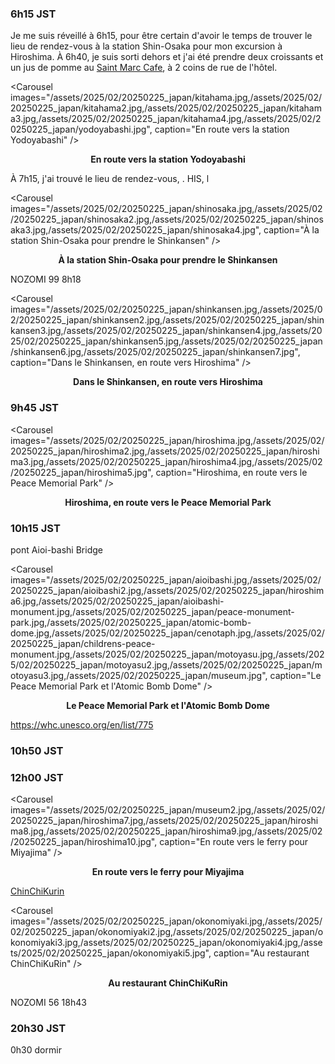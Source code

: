 ### 6h15 JST
Je me suis réveillé à 6h15, pour être certain d'avoir le temps de trouver le lieu de rendez-vous à la station Shin-Osaka pour mon excursion à Hiroshima. À 6h40, je suis sorti dehors et j'ai été prendre deux croissants et un jus de pomme au [Saint Marc Cafe](https://maps.app.goo.gl/FnSvKbWXVnvuy1WA6), à 2 coins de rue de l'hôtel.

<Carousel
    images="/assets/2025/02/20250225_japan/kitahama.jpg,/assets/2025/02/20250225_japan/kitahama2.jpg,/assets/2025/02/20250225_japan/kitahama3.jpg,/assets/2025/02/20250225_japan/kitahama4.jpg,/assets/2025/02/20250225_japan/yodoyabashi.jpg",
    caption="En route vers la station Yodoyabashi"
/>
<p align="center"><b>En route vers la station Yodoyabashi</b></p>

À 7h15, j'ai trouvé le lieu de rendez-vous, . HIS, l

<Carousel
    images="/assets/2025/02/20250225_japan/shinosaka.jpg,/assets/2025/02/20250225_japan/shinosaka2.jpg,/assets/2025/02/20250225_japan/shinosaka3.jpg,/assets/2025/02/20250225_japan/shinosaka4.jpg",
    caption="À la station Shin-Osaka pour prendre le Shinkansen"
/>
<p align="center"><b>À la station Shin-Osaka pour prendre le Shinkansen</b></p>

NOZOMI 99 8h18

<Carousel
    images="/assets/2025/02/20250225_japan/shinkansen.jpg,/assets/2025/02/20250225_japan/shinkansen2.jpg,/assets/2025/02/20250225_japan/shinkansen3.jpg,/assets/2025/02/20250225_japan/shinkansen4.jpg,/assets/2025/02/20250225_japan/shinkansen5.jpg,/assets/2025/02/20250225_japan/shinkansen6.jpg,/assets/2025/02/20250225_japan/shinkansen7.jpg",
    caption="Dans le Shinkansen, en route vers Hiroshima"
/>
<p align="center"><b>Dans le Shinkansen, en route vers Hiroshima</b></p>

### 9h45 JST

<Carousel
    images="/assets/2025/02/20250225_japan/hiroshima.jpg,/assets/2025/02/20250225_japan/hiroshima2.jpg,/assets/2025/02/20250225_japan/hiroshima3.jpg,/assets/2025/02/20250225_japan/hiroshima4.jpg,/assets/2025/02/20250225_japan/hiroshima5.jpg",
    caption="Hiroshima, en route vers le Peace Memorial Park"
/>
<p align="center"><b>Hiroshima, en route vers le Peace Memorial Park</b></p>

### 10h15 JST

pont Aioi-bashi Bridge

<Carousel
    images="/assets/2025/02/20250225_japan/aioibashi.jpg,/assets/2025/02/20250225_japan/aioibashi2.jpg,/assets/2025/02/20250225_japan/hiroshima6.jpg,/assets/2025/02/20250225_japan/aioibashi-monument.jpg,/assets/2025/02/20250225_japan/peace-monument-park.jpg,/assets/2025/02/20250225_japan/atomic-bomb-dome.jpg,/assets/2025/02/20250225_japan/cenotaph.jpg,/assets/2025/02/20250225_japan/childrens-peace-monument.jpg,/assets/2025/02/20250225_japan/motoyasu.jpg,/assets/2025/02/20250225_japan/motoyasu2.jpg,/assets/2025/02/20250225_japan/motoyasu3.jpg,/assets/2025/02/20250225_japan/museum.jpg",
    caption="Le Peace Memorial Park et l'Atomic Bomb Dome"
/>
<p align="center"><b>Le Peace Memorial Park et l'Atomic Bomb Dome</b></p>

https://whc.unesco.org/en/list/775

### 10h50 JST

### 12h00 JST

<Carousel
    images="/assets/2025/02/20250225_japan/museum2.jpg,/assets/2025/02/20250225_japan/hiroshima7.jpg,/assets/2025/02/20250225_japan/hiroshima8.jpg,/assets/2025/02/20250225_japan/hiroshima9.jpg,/assets/2025/02/20250225_japan/hiroshima10.jpg",
    caption="En route vers le ferry pour Miyajima"
/>
<p align="center"><b>En route vers le ferry pour Miyajima</b></p>

[ChinChiKurin](https://maps.app.goo.gl/hBfetgvEJfYRJNkv9)

<Carousel
    images="/assets/2025/02/20250225_japan/okonomiyaki.jpg,/assets/2025/02/20250225_japan/okonomiyaki2.jpg,/assets/2025/02/20250225_japan/okonomiyaki3.jpg,/assets/2025/02/20250225_japan/okonomiyaki4.jpg,/assets/2025/02/20250225_japan/okonomiyaki5.jpg",
    caption="Au restaurant ChinChiKuRin"
/>
<p align="center"><b>Au restaurant ChinChiKuRin</b></p>

NOZOMI 56 18h43

### 20h30 JST

0h30 dormir

